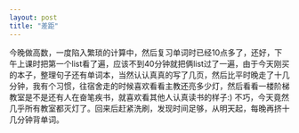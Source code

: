 ```yaml
---
layout: post
title: "差距"
---
```

今晚做高数，一度陷入繁琐的计算中，然后复习单词时已经10点多了，还好，下午上课时把第一个list看了遍，应该不到40分钟就把俩list过了一遍，由于今天刚买的本子，整理句子还有单词本，当然认认真真的写了几页，然后比平时晚走了十几分钟，我有个习惯，往宿舍走的时候喜欢看看主教还亮多少灯，然后看看一楼阶梯教室是不是还有人在奋笔疾书，就喜欢看其他人认真读书的样子:) 不巧，今天竟然几乎所有教室都灭灯了。回来后赶紧洗刷，发现时间足够，从明天起，每晚再挤十几分钟背单词。
